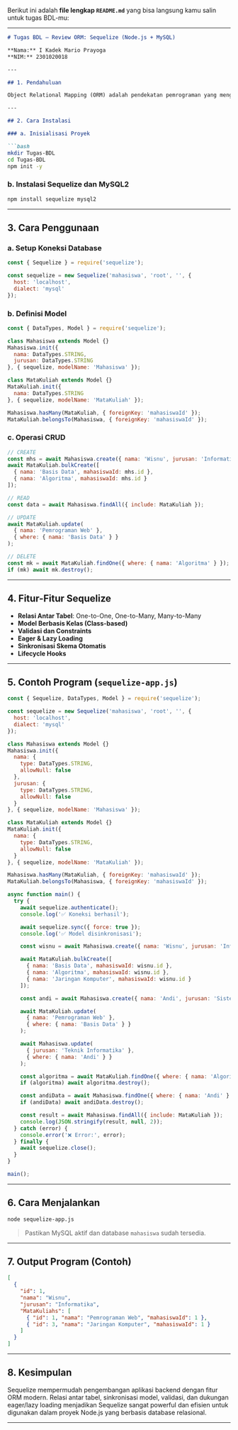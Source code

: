 Berikut ini adalah **file lengkap `README.md`** yang bisa langsung kamu salin untuk tugas BDL-mu:

---

````markdown
# Tugas BDL – Review ORM: Sequelize (Node.js + MySQL)

**Nama:** I Kadek Mario Prayoga  
**NIM:** 2301020018  

---

## 1. Pendahuluan

Object Relational Mapping (ORM) adalah pendekatan pemrograman yang menghubungkan antara objek dalam kode program dengan tabel dalam database relasional. Sequelize merupakan ORM untuk Node.js yang mendukung berbagai database seperti MySQL, PostgreSQL, SQLite, dan MSSQL. Dengan Sequelize, kita dapat melakukan operasi database seperti membuat, membaca, memperbarui, dan menghapus data tanpa menulis query SQL mentah.

---

## 2. Cara Instalasi

### a. Inisialisasi Proyek

```bash
mkdir Tugas-BDL
cd Tugas-BDL
npm init -y
````

### b. Instalasi Sequelize dan MySQL2

```bash
npm install sequelize mysql2
```

---

## 3. Cara Penggunaan

### a. Setup Koneksi Database

```js
const { Sequelize } = require('sequelize');

const sequelize = new Sequelize('mahasiswa', 'root', '', {
  host: 'localhost',
  dialect: 'mysql'
});
```

### b. Definisi Model

```js
const { DataTypes, Model } = require('sequelize');

class Mahasiswa extends Model {}
Mahasiswa.init({
  nama: DataTypes.STRING,
  jurusan: DataTypes.STRING
}, { sequelize, modelName: 'Mahasiswa' });

class MataKuliah extends Model {}
MataKuliah.init({
  nama: DataTypes.STRING
}, { sequelize, modelName: 'MataKuliah' });

Mahasiswa.hasMany(MataKuliah, { foreignKey: 'mahasiswaId' });
MataKuliah.belongsTo(Mahasiswa, { foreignKey: 'mahasiswaId' });
```

### c. Operasi CRUD

```js
// CREATE
const mhs = await Mahasiswa.create({ nama: 'Wisnu', jurusan: 'Informatika' });
await MataKuliah.bulkCreate([
  { nama: 'Basis Data', mahasiswaId: mhs.id },
  { nama: 'Algoritma', mahasiswaId: mhs.id }
]);

// READ
const data = await Mahasiswa.findAll({ include: MataKuliah });

// UPDATE
await MataKuliah.update(
  { nama: 'Pemrograman Web' },
  { where: { nama: 'Basis Data' } }
);

// DELETE
const mk = await MataKuliah.findOne({ where: { nama: 'Algoritma' } });
if (mk) await mk.destroy();
```

---

## 4. Fitur-Fitur Sequelize

* **Relasi Antar Tabel**: One-to-One, One-to-Many, Many-to-Many
* **Model Berbasis Kelas (Class-based)**
* **Validasi dan Constraints**
* **Eager & Lazy Loading**
* **Sinkronisasi Skema Otomatis**
* **Lifecycle Hooks**

---

## 5. Contoh Program (`sequelize-app.js`)

```js
const { Sequelize, DataTypes, Model } = require('sequelize');

const sequelize = new Sequelize('mahasiswa', 'root', '', {
  host: 'localhost',
  dialect: 'mysql'
});

class Mahasiswa extends Model {}
Mahasiswa.init({
  nama: {
    type: DataTypes.STRING,
    allowNull: false
  },
  jurusan: {
    type: DataTypes.STRING,
    allowNull: false
  }
}, { sequelize, modelName: 'Mahasiswa' });

class MataKuliah extends Model {}
MataKuliah.init({
  nama: {
    type: DataTypes.STRING,
    allowNull: false
  }
}, { sequelize, modelName: 'MataKuliah' });

Mahasiswa.hasMany(MataKuliah, { foreignKey: 'mahasiswaId' });
MataKuliah.belongsTo(Mahasiswa, { foreignKey: 'mahasiswaId' });

async function main() {
  try {
    await sequelize.authenticate();
    console.log('✅ Koneksi berhasil');

    await sequelize.sync({ force: true });
    console.log('✅ Model disinkronisasi');

    const wisnu = await Mahasiswa.create({ nama: 'Wisnu', jurusan: 'Informatika' });

    await MataKuliah.bulkCreate([
      { nama: 'Basis Data', mahasiswaId: wisnu.id },
      { nama: 'Algoritma', mahasiswaId: wisnu.id },
      { nama: 'Jaringan Komputer', mahasiswaId: wisnu.id }
    ]);

    const andi = await Mahasiswa.create({ nama: 'Andi', jurusan: 'Sistem Informasi' });

    await MataKuliah.update(
      { nama: 'Pemrograman Web' },
      { where: { nama: 'Basis Data' } }
    );

    await Mahasiswa.update(
      { jurusan: 'Teknik Informatika' },
      { where: { nama: 'Andi' } }
    );

    const algoritma = await MataKuliah.findOne({ where: { nama: 'Algoritma' } });
    if (algoritma) await algoritma.destroy();

    const andiData = await Mahasiswa.findOne({ where: { nama: 'Andi' } });
    if (andiData) await andiData.destroy();

    const result = await Mahasiswa.findAll({ include: MataKuliah });
    console.log(JSON.stringify(result, null, 2));
  } catch (error) {
    console.error('❌ Error:', error);
  } finally {
    await sequelize.close();
  }
}

main();
```

---

## 6. Cara Menjalankan

```bash
node sequelize-app.js
```

> Pastikan MySQL aktif dan database `mahasiswa` sudah tersedia.

---

## 7. Output Program (Contoh)

```json
[
  {
    "id": 1,
    "nama": "Wisnu",
    "jurusan": "Informatika",
    "MataKuliahs": [
      { "id": 1, "nama": "Pemrograman Web", "mahasiswaId": 1 },
      { "id": 3, "nama": "Jaringan Komputer", "mahasiswaId": 1 }
    ]
  }
]
```

---

## 8. Kesimpulan

Sequelize mempermudah pengembangan aplikasi backend dengan fitur ORM modern. Relasi antar tabel, sinkronisasi model, validasi, dan dukungan eager/lazy loading menjadikan Sequelize sangat powerful dan efisien untuk digunakan dalam proyek Node.js yang berbasis database relasional.

---